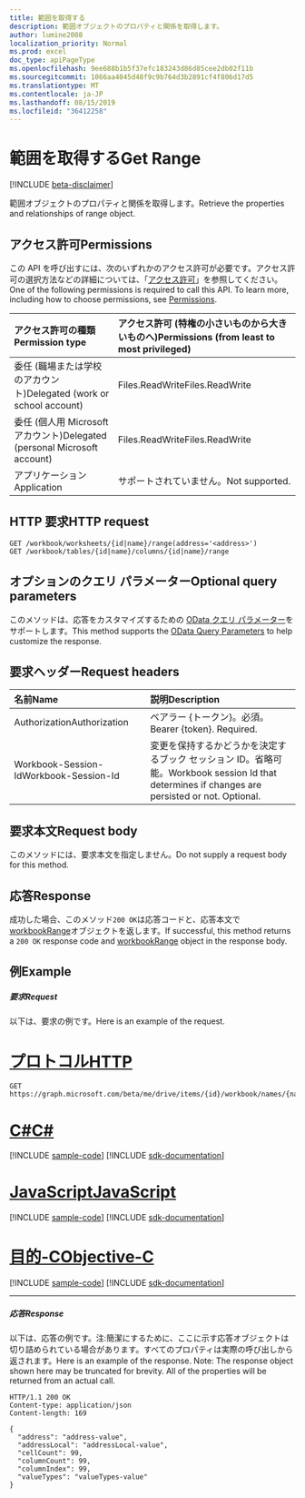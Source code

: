 ```yaml
---
title: 範囲を取得する
description: 範囲オブジェクトのプロパティと関係を取得します。
author: lumine2008
localization_priority: Normal
ms.prod: excel
doc_type: apiPageType
ms.openlocfilehash: 9ee688b1b5f37efc183243d86d85cee2db02f11b
ms.sourcegitcommit: 1066aa4045d48f9c9b764d3b2891cf4f806d17d5
ms.translationtype: MT
ms.contentlocale: ja-JP
ms.lasthandoff: 08/15/2019
ms.locfileid: "36412258"
---
```

# <a name="get-range"></a><span data-ttu-id="4108b-103">範囲を取得する</span><span class="sxs-lookup"><span data-stu-id="4108b-103">Get Range</span></span>

[!INCLUDE [beta-disclaimer](../../includes/beta-disclaimer.md)]

<span data-ttu-id="4108b-104">範囲オブジェクトのプロパティと関係を取得します。</span><span class="sxs-lookup"><span data-stu-id="4108b-104">Retrieve the properties and relationships of range object.</span></span>
## <a name="permissions"></a><span data-ttu-id="4108b-105">アクセス許可</span><span class="sxs-lookup"><span data-stu-id="4108b-105">Permissions</span></span>
<span data-ttu-id="4108b-p101">この API を呼び出すには、次のいずれかのアクセス許可が必要です。アクセス許可の選択方法などの詳細については、「[アクセス許可](/graph/permissions-reference)」を参照してください。</span><span class="sxs-lookup"><span data-stu-id="4108b-p101">One of the following permissions is required to call this API. To learn more, including how to choose permissions, see [Permissions](/graph/permissions-reference).</span></span>

|<span data-ttu-id="4108b-108">アクセス許可の種類</span><span class="sxs-lookup"><span data-stu-id="4108b-108">Permission type</span></span>      | <span data-ttu-id="4108b-109">アクセス許可 (特権の小さいものから大きいものへ)</span><span class="sxs-lookup"><span data-stu-id="4108b-109">Permissions (from least to most privileged)</span></span>              |
|:--------------------|:---------------------------------------------------------|
|<span data-ttu-id="4108b-110">委任 (職場または学校のアカウント)</span><span class="sxs-lookup"><span data-stu-id="4108b-110">Delegated (work or school account)</span></span> | <span data-ttu-id="4108b-111">Files.ReadWrite</span><span class="sxs-lookup"><span data-stu-id="4108b-111">Files.ReadWrite</span></span>    |
|<span data-ttu-id="4108b-112">委任 (個人用 Microsoft アカウント)</span><span class="sxs-lookup"><span data-stu-id="4108b-112">Delegated (personal Microsoft account)</span></span> | <span data-ttu-id="4108b-113">Files.ReadWrite</span><span class="sxs-lookup"><span data-stu-id="4108b-113">Files.ReadWrite</span></span>    |
|<span data-ttu-id="4108b-114">アプリケーション</span><span class="sxs-lookup"><span data-stu-id="4108b-114">Application</span></span> | <span data-ttu-id="4108b-115">サポートされていません。</span><span class="sxs-lookup"><span data-stu-id="4108b-115">Not supported.</span></span> |

## <a name="http-request"></a><span data-ttu-id="4108b-116">HTTP 要求</span><span class="sxs-lookup"><span data-stu-id="4108b-116">HTTP request</span></span>
<!-- { "blockType": "ignored" } -->
```http
GET /workbook/worksheets/{id|name}/range(address='<address>')
GET /workbook/tables/{id|name}/columns/{id|name}/range
```
## <a name="optional-query-parameters"></a><span data-ttu-id="4108b-117">オプションのクエリ パラメーター</span><span class="sxs-lookup"><span data-stu-id="4108b-117">Optional query parameters</span></span>
<span data-ttu-id="4108b-118">このメソッドは、応答をカスタマイズするための [OData クエリ パラメーター](https://developer.microsoft.com/graph/docs/concepts/query_parameters)をサポートします。</span><span class="sxs-lookup"><span data-stu-id="4108b-118">This method supports the [OData Query Parameters](https://developer.microsoft.com/graph/docs/concepts/query_parameters) to help customize the response.</span></span>

## <a name="request-headers"></a><span data-ttu-id="4108b-119">要求ヘッダー</span><span class="sxs-lookup"><span data-stu-id="4108b-119">Request headers</span></span>
| <span data-ttu-id="4108b-120">名前</span><span class="sxs-lookup"><span data-stu-id="4108b-120">Name</span></span>      |<span data-ttu-id="4108b-121">説明</span><span class="sxs-lookup"><span data-stu-id="4108b-121">Description</span></span>|
|:----------|:----------|
| <span data-ttu-id="4108b-122">Authorization</span><span class="sxs-lookup"><span data-stu-id="4108b-122">Authorization</span></span>  | <span data-ttu-id="4108b-p102">ベアラー {トークン}。必須。</span><span class="sxs-lookup"><span data-stu-id="4108b-p102">Bearer {token}. Required.</span></span> |
| <span data-ttu-id="4108b-125">Workbook-Session-Id</span><span class="sxs-lookup"><span data-stu-id="4108b-125">Workbook-Session-Id</span></span>  | <span data-ttu-id="4108b-p103">変更を保持するかどうかを決定するブック セッション ID。省略可能。</span><span class="sxs-lookup"><span data-stu-id="4108b-p103">Workbook session Id that determines if changes are persisted or not. Optional.</span></span>|

## <a name="request-body"></a><span data-ttu-id="4108b-128">要求本文</span><span class="sxs-lookup"><span data-stu-id="4108b-128">Request body</span></span>
<span data-ttu-id="4108b-129">このメソッドには、要求本文を指定しません。</span><span class="sxs-lookup"><span data-stu-id="4108b-129">Do not supply a request body for this method.</span></span>

## <a name="response"></a><span data-ttu-id="4108b-130">応答</span><span class="sxs-lookup"><span data-stu-id="4108b-130">Response</span></span>

<span data-ttu-id="4108b-131">成功した場合、このメソッド`200 OK`は応答コードと、応答本文で[workbookRange](../resources/workbookrange.md)オブジェクトを返します。</span><span class="sxs-lookup"><span data-stu-id="4108b-131">If successful, this method returns a `200 OK` response code and [workbookRange](../resources/workbookrange.md) object in the response body.</span></span>
## <a name="example"></a><span data-ttu-id="4108b-132">例</span><span class="sxs-lookup"><span data-stu-id="4108b-132">Example</span></span>
##### <a name="request"></a><span data-ttu-id="4108b-133">要求</span><span class="sxs-lookup"><span data-stu-id="4108b-133">Request</span></span>
<span data-ttu-id="4108b-134">以下は、要求の例です。</span><span class="sxs-lookup"><span data-stu-id="4108b-134">Here is an example of the request.</span></span>

# <a name="httptabhttp"></a>[<span data-ttu-id="4108b-135">プロトコル</span><span class="sxs-lookup"><span data-stu-id="4108b-135">HTTP</span></span>](#tab/http)
<!-- {
  "blockType": "request",
  "name": "get_range"
}-->
```http
GET https://graph.microsoft.com/beta/me/drive/items/{id}/workbook/names/{name}/range
```
# <a name="ctabcsharp"></a>[<span data-ttu-id="4108b-136">C#</span><span class="sxs-lookup"><span data-stu-id="4108b-136">C#</span></span>](#tab/csharp)
[!INCLUDE [sample-code](../includes/snippets/csharp/get-range-csharp-snippets.md)]
[!INCLUDE [sdk-documentation](../includes/snippets/snippets-sdk-documentation-link.md)]

# <a name="javascripttabjavascript"></a>[<span data-ttu-id="4108b-137">JavaScript</span><span class="sxs-lookup"><span data-stu-id="4108b-137">JavaScript</span></span>](#tab/javascript)
[!INCLUDE [sample-code](../includes/snippets/javascript/get-range-javascript-snippets.md)]
[!INCLUDE [sdk-documentation](../includes/snippets/snippets-sdk-documentation-link.md)]

# <a name="objective-ctabobjc"></a>[<span data-ttu-id="4108b-138">目的-C</span><span class="sxs-lookup"><span data-stu-id="4108b-138">Objective-C</span></span>](#tab/objc)
[!INCLUDE [sample-code](../includes/snippets/objc/get-range-objc-snippets.md)]
[!INCLUDE [sdk-documentation](../includes/snippets/snippets-sdk-documentation-link.md)]

---

##### <a name="response"></a><span data-ttu-id="4108b-139">応答</span><span class="sxs-lookup"><span data-stu-id="4108b-139">Response</span></span>
<span data-ttu-id="4108b-p104">以下は、応答の例です。注:簡潔にするために、ここに示す応答オブジェクトは切り詰められている場合があります。すべてのプロパティは実際の呼び出しから返されます。</span><span class="sxs-lookup"><span data-stu-id="4108b-p104">Here is an example of the response. Note: The response object shown here may be truncated for brevity. All of the properties will be returned from an actual call.</span></span>
<!-- {
  "blockType": "response",
  "truncated": true,
  "@odata.type": "microsoft.graph.workbookRange"
} -->
```http
HTTP/1.1 200 OK
Content-type: application/json
Content-length: 169

{
  "address": "address-value",
  "addressLocal": "addressLocal-value",
  "cellCount": 99,
  "columnCount": 99,
  "columnIndex": 99,
  "valueTypes": "valueTypes-value"
}
```

<!-- uuid: 8fcb5dbc-d5aa-4681-8e31-b001d5168d79
2015-10-25 14:57:30 UTC -->
<!--
{
  "type": "#page.annotation",
  "description": "Get Range",
  "keywords": "",
  "section": "documentation",
  "tocPath": "",
  "suppressions": [
  ]
}
-->
